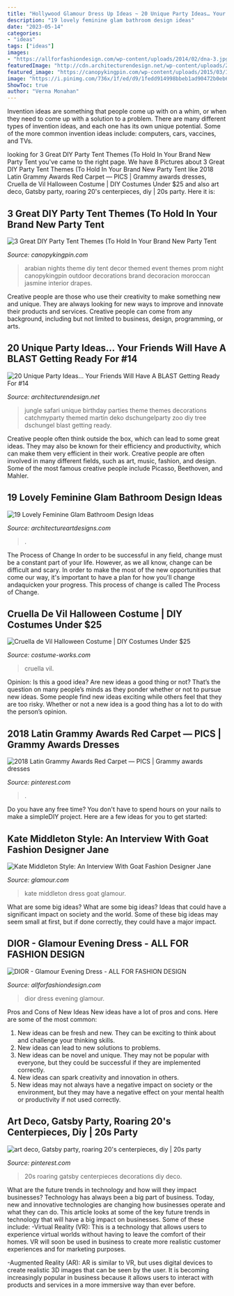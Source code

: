 ```yaml
---
title: "Hollywood Glamour Dress Up Ideas ~ 20 Unique Party Ideas… Your Friends Will Have A Blast Getting Ready For #14"
description: "19 lovely feminine glam bathroom design ideas"
date: "2023-05-14"
categories:
- "ideas"
tags: ["ideas"]
images:
- "https://allforfashiondesign.com/wp-content/uploads/2014/02/dna-3.jpg"
featuredImage: "http://cdn.architecturendesign.net/wp-content/uploads/2016/05/AD-Unique-Party-Themes-04.jpg"
featured_image: "https://canopykingpin.com/wp-content/uploads/2015/03/IMG_8467.jpg"
image: "https://i.pinimg.com/736x/1f/ed/d9/1fedd914998bbeb1ad90472b0eb69d54.jpg"
ShowToc: true
author: "Verna Monahan"
---
```



Invention ideas are something that people come up with on a whim, or when they need to come up with a solution to a problem. There are many different types of invention ideas, and each one has its own unique potential. Some of the more common invention ideas include: computers, cars, vaccines, and TVs.

	

		
looking for 3 Great DIY Party Tent Themes (To Hold In Your Brand New Party Tent you've came to the right page. We have 8 Pictures about 3 Great DIY Party Tent Themes (To Hold In Your Brand New Party Tent like 2018 Latin Grammy Awards Red Carpet — PICS | Grammy awards dresses, Cruella de Vil Halloween Costume | DIY Costumes Under $25 and also art deco, Gatsby party, roaring 20&#039;s centerpieces, diy | 20s party. Here it is:
		
    
## 3 Great DIY Party Tent Themes (To Hold In Your Brand New Party Tent

<img loading=lazy src="https://canopykingpin.com/wp-content/uploads/2015/03/IMG_8467.jpg" onerror="this.onerror=null;this.src='https://tse2.mm.bing.net/th?id=OIP.xNX1mn13Hi_oHhudRUubnQHaFj&amp;pid=15.1';" alt="3 Great DIY Party Tent Themes (To Hold In Your Brand New Party Tent">

_Source: canopykingpin.com_

>arabian nights theme diy tent decor themed event themes prom night canopykingpin outdoor decorations brand decoracion moroccan jasmine interior drapes. 

	

Creative people are those who use their creativity to make something new and unique. They are always looking for new ways to improve and innovate their products and services. Creative people can come from any background, including but not limited to business, design, programming, or arts.

    
## 20 Unique Party Ideas… Your Friends Will Have A BLAST Getting Ready For #14

<img loading=lazy src="http://cdn.architecturendesign.net/wp-content/uploads/2016/05/AD-Unique-Party-Themes-04.jpg" onerror="this.onerror=null;this.src='https://tse4.mm.bing.net/th?id=OIP.mjJizlYaB36qZCkNaMApDwHaQ1&amp;pid=15.1';" alt="20 Unique Party Ideas… Your Friends Will Have A BLAST Getting Ready For #14">

_Source: architecturendesign.net_

>jungle safari unique birthday parties theme themes decorations catchmyparty themed martin deko dschungelparty zoo diy tree dschungel blast getting ready. 

	

Creative people often think outside the box, which can lead to some great ideas. They may also be known for their efficiency and productivity, which can make them very efficient in their work. Creative people are often involved in many different fields, such as art, music, fashion, and design. Some of the most famous creative people include Picasso, Beethoven, and Mahler.

    
## 19 Lovely Feminine Glam Bathroom Design Ideas

<img loading=lazy src="https://www.architectureartdesigns.com/wp-content/uploads/2015/01/721-630x924.jpg" onerror="this.onerror=null;this.src='https://tse2.mm.bing.net/th?id=OIP.MNnm_xForxsko2P8j8dQ6wHaK3&amp;pid=15.1';" alt="19 Lovely Feminine Glam Bathroom Design Ideas">

_Source: architectureartdesigns.com_

>. 

	

The Process of Change
In order to be successful in any field, change must be a constant part of your life. However, as we all know, change can be difficult and scary. In order to make the most of the new opportunities that come our way, it's important to have a plan for how you'll change andaquicken your progress. This process of change is called The Process of Change.

    
## Cruella De Vil Halloween Costume | DIY Costumes Under $25

<img loading=lazy src="https://photos.costume-works.com/full/cruella_de_vil.jpg" onerror="this.onerror=null;this.src='https://tse3.mm.bing.net/th?id=OIP.muLFXEkUUsVNiGh6fwc_HgHaKO&amp;pid=15.1';" alt="Cruella de Vil Halloween Costume | DIY Costumes Under $25">

_Source: costume-works.com_

>cruella vil. 

	

Opinion: Is this a good idea?
Are new ideas a good thing or not? That’s the question on many people’s minds as they ponder whether or not to pursue new ideas. Some people find new ideas exciting while others feel that they are too risky. Whether or not a new idea is a good thing has a lot to do with the person’s opinion.

    
## 2018 Latin Grammy Awards Red Carpet — PICS | Grammy Awards Dresses

<img loading=lazy src="https://i.pinimg.com/736x/1f/ed/d9/1fedd914998bbeb1ad90472b0eb69d54.jpg" onerror="this.onerror=null;this.src='https://tse3.mm.bing.net/th?id=OIP.ZPJw5ujobSauhnhBzhkSOgHaJ7&amp;pid=15.1';" alt="2018 Latin Grammy Awards Red Carpet — PICS | Grammy awards dresses">

_Source: pinterest.com_

>. 

	

Do you have any free time? You don't have to spend hours on your nails to make a simpleDIY project. Here are a few ideas for you to get started: 

    
## Kate Middleton Style: An Interview With Goat Fashion Designer Jane

<img loading=lazy src="https://media.glamour.com/photos/5696639393ef4b095210c04d/master/pass/fashion-2015-08-kate-middleton-goat-red-dress-main.jpg" onerror="this.onerror=null;this.src='https://tse1.mm.bing.net/th?id=OIP.wqAw1DfTLmqm-AGfJ9T8UwHaL_&amp;pid=15.1';" alt="Kate Middleton Style: An Interview With Goat Fashion Designer Jane">

_Source: glamour.com_

>kate middleton dress goat glamour. 

	

What are some big ideas?
What are some big ideas? Ideas that could have a significant impact on society and the world. Some of these big ideas may seem small at first, but if done correctly, they could have a major impact.

    
## DIOR - Glamour Evening Dress - ALL FOR FASHION DESIGN

<img loading=lazy src="https://allforfashiondesign.com/wp-content/uploads/2014/02/dna-3.jpg" onerror="this.onerror=null;this.src='https://tse3.mm.bing.net/th?id=OIP.m74LiFo0IJxIf5eJ2K-QZgHaK5&amp;pid=15.1';" alt="DIOR - Glamour Evening Dress - ALL FOR FASHION DESIGN">

_Source: allforfashiondesign.com_

>dior dress evening glamour. 

	

Pros and Cons of New Ideas
New ideas have a lot of pros and cons. Here are some of the most common:
1. New ideas can be fresh and new. They can be exciting to think about and challenge your thinking skills.
2. New ideas can lead to new solutions to problems.
3. New ideas can be novel and unique. They may not be popular with everyone, but they could be successful if they are implemented correctly.
4. New ideas can spark creativity and innovation in others.
5. New ideas may not always have a negative impact on society or the environment, but they may have a negative effect on your mental health or productivity if not used correctly.

    
## Art Deco, Gatsby Party, Roaring 20&#039;s Centerpieces, Diy | 20s Party

<img loading=lazy src="https://i.pinimg.com/736x/dc/84/06/dc8406ffe19b8d94abf10d1e9a7d0002.jpg" onerror="this.onerror=null;this.src='https://tse1.mm.bing.net/th?id=OIP.B1u1dnx1LIZpX904eeD9GwHaJ3&amp;pid=15.1';" alt="art deco, Gatsby party, roaring 20&#039;s centerpieces, diy | 20s party">

_Source: pinterest.com_

>20s roaring gatsby centerpieces decorations diy deco. 

	

What are the future trends in technology and how will they impact businesses?
Technology has always been a big part of business. Today, new and innovative technologies are changing how businesses operate and what they can do. This article looks at some of the key future trends in technology that will have a big impact on businesses. Some of these include:
-Virtual Reality (VR): This is a technology that allows users to experience virtual worlds without having to leave the comfort of their homes. VR will soon be used in business to create more realistic customer experiences and for marketing purposes.

-Augmented Reality (AR): AR is similar to VR, but uses digital devices to create realistic 3D images that can be seen by the user. It is becoming increasingly popular in business because it allows users to interact with products and services in a more immersive way than ever before.

